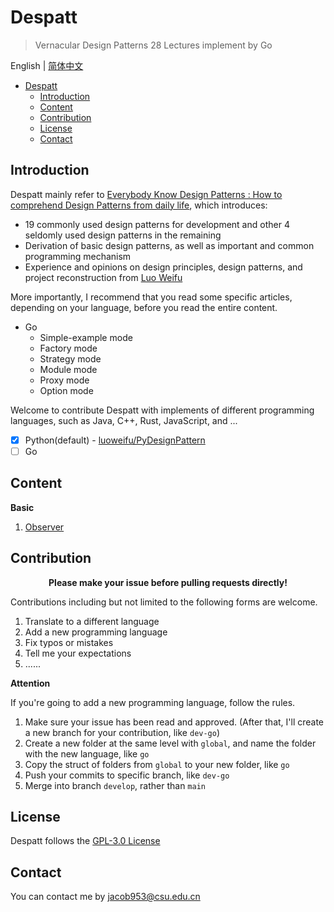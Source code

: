# Despatt

> Vernacular Design Patterns 28 Lectures implement by Go

English | [简体中文](README-zh.md)

- [Despatt](#despatt)
  - [Introduction](#introduction)
  - [Content](#content)
  - [Contribution](#contribution)
  - [License](#license)
  - [Contact](#contact)

## Introduction

Despatt mainly refer to [Everybody Know Design Patterns : How to comprehend Design Patterns from daily life](https://gitbook.cn/gitchat/column/5b26040ac81ac568fcf64ea3), 
which introduces: 
- 19 commonly used design patterns for development and other 4 seldomly used design patterns in the remaining
- Derivation of basic design patterns, as well as important and common programming mechanism
- Experience and opinions on design principles, design patterns, and project reconstruction from [Luo Weifu](https://github.com/luoweifu)

More importantly, I recommend that you read some specific articles, depending on your language, before you read the entire content.
- Go
  - Simple-example mode
  - Factory mode
  - Strategy mode
  - Module mode
  - Proxy mode
  - Option mode

Welcome to contribute Despatt with implements of different programming languages, such as Java, C++, Rust, JavaScript, and ...
- [x] Python(default) - [luoweifu/PyDesignPattern](https://github.com/luoweifu/PyDesignPattern)
- [ ] Go

## Content

**Basic**

1. [Observer](global/basic/01-Observer.md)

## Contribution

<p align="center"><b>Please make your issue before pulling requests directly!</b></p>

Contributions including but not limited to the following forms are welcome.
1. Translate to a different language
2. Add a new programming language
3. Fix typos or mistakes
4. Tell me your expectations
5. ......

**Attention**

If you're going to add a new programming language, follow the rules.
1. Make sure your issue has been read and approved. (After that, I'll create a new branch for your contribution, like `dev-go`)
2. Create a new folder at the same level with `global`, and name the folder with the new language, like `go`
3. Copy the struct of folders from `global` to your new folder, like `go`
4. Push your commits to specific branch, like `dev-go`
5. Merge into branch `develop`, rather than `main`

## License

Despatt follows the [GPL-3.0 License](LICENSE)

## Contact

You can contact me by jacob953@csu.edu.cn